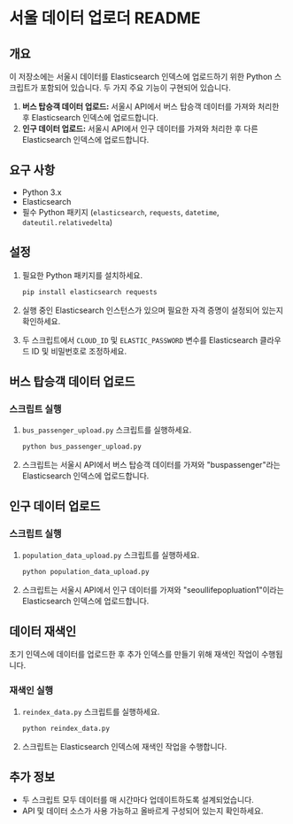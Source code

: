 # 서울 데이터 업로더 README

## 개요

이 저장소에는 서울시 데이터를 Elasticsearch 인덱스에 업로드하기 위한 Python 스크립트가 포함되어 있습니다. 두 가지 주요 기능이 구현되어 있습니다.

1. **버스 탑승객 데이터 업로드:** 서울시 API에서 버스 탑승객 데이터를 가져와 처리한 후 Elasticsearch 인덱스에 업로드합니다.
2. **인구 데이터 업로드:** 서울시 API에서 인구 데이터를 가져와 처리한 후 다른 Elasticsearch 인덱스에 업로드합니다.

## 요구 사항

- Python 3.x
- Elasticsearch
- 필수 Python 패키지 (`elasticsearch`, `requests`, `datetime`, `dateutil.relativedelta`)

## 설정

1. 필요한 Python 패키지를 설치하세요.

    ```bash
    pip install elasticsearch requests
    ```

2. 실행 중인 Elasticsearch 인스턴스가 있으며 필요한 자격 증명이 설정되어 있는지 확인하세요.

3. 두 스크립트에서 `CLOUD_ID` 및 `ELASTIC_PASSWORD` 변수를 Elasticsearch 클라우드 ID 및 비밀번호로 조정하세요.

## 버스 탑승객 데이터 업로드

### 스크립트 실행

1. `bus_passenger_upload.py` 스크립트를 실행하세요.

    ```bash
    python bus_passenger_upload.py
    ```

2. 스크립트는 서울시 API에서 버스 탑승객 데이터를 가져와 "buspassenger"라는 Elasticsearch 인덱스에 업로드합니다.

## 인구 데이터 업로드

### 스크립트 실행

1. `population_data_upload.py` 스크립트를 실행하세요.

    ```bash
    python population_data_upload.py
    ```

2. 스크립트는 서울시 API에서 인구 데이터를 가져와 "seoullifepopluation1"이라는 Elasticsearch 인덱스에 업로드합니다.

## 데이터 재색인

초기 인덱스에 데이터를 업로드한 후 추가 인덱스를 만들기 위해 재색인 작업이 수행됩니다.

### 재색인 실행

1. `reindex_data.py` 스크립트를 실행하세요.

    ```bash
    python reindex_data.py
    ```

2. 스크립트는 Elasticsearch 인덱스에 재색인 작업을 수행합니다.

## 추가 정보

- 두 스크립트 모두 데이터를 매 시간마다 업데이트하도록 설계되었습니다.
- API 및 데이터 소스가 사용 가능하고 올바르게 구성되어 있는지 확인하세요.
